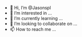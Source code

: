 - 👋 Hi, I’m @Jasonspl
- 👀 I’m interested in ...
- 🌱 I’m currently learning ...
- 💞️ I’m looking to collaborate on ...
- 📫 How to reach me ...

<!---
Jasonspl/Jasonspl is a ✨ special ✨ repository because its `README.md` (this file) appears on your GitHub profile.
You can click the Preview link to take a look at your changes.
--->
